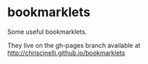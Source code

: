 # bookmarklets
Some useful bookmarklets.

They live on the gh-pages branch available at http://chriscinelli.github.io/bookmarklets
